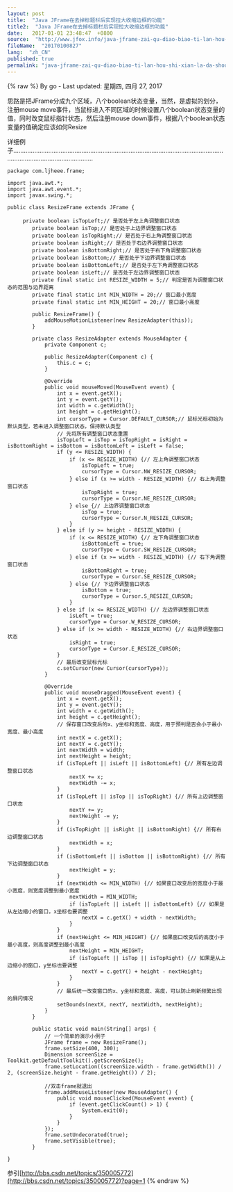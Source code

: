 ```yaml
---
layout: post
title:  "Java JFrame在去掉标题栏后实现拉大收缩边框的功能"
title2:  "Java JFrame在去掉标题栏后实现拉大收缩边框的功能"
date:   2017-01-01 23:48:47  +0800
source:  "http://www.jfox.info/java-jframe-zai-qu-diao-biao-ti-lan-hou-shi-xian-la-da-shou-suo-bian-kuang-de-gong-neng.html"
fileName:  "20170100827"
lang:  "zh_CN"
published: true
permalink: "java-jframe-zai-qu-diao-biao-ti-lan-hou-shi-xian-la-da-shou-suo-bian-kuang-de-gong-neng.html"
---
```

{% raw %}
By go - Last updated: 星期四, 四月 27, 2017

 思路是把JFrame分成九个区域，八个boolean状态变量，当然，是虚拟的划分，注册mouse move事件，当鼠标进入不同区域的时候设置八个boolean状态变量的值，同时改变鼠标指针状态，然后注册mouse down事件，根据八个boolean状态变量的值确定应该如何Resize 

详细例子…………………………………………………………………………………………………………………………………………………….

    package com.ljheee.frame;
    
    import java.awt.*;
    import java.awt.event.*;
    import javax.swing.*;
    
    public class ResizeFrame extends JFrame {
    
         private boolean isTopLeft;// 是否处于左上角调整窗口状态
            private boolean isTop;// 是否处于上边界调整窗口状态
            private boolean isTopRight;// 是否处于右上角调整窗口状态
            private boolean isRight;// 是否处于右边界调整窗口状态
            private boolean isBottomRight;// 是否处于右下角调整窗口状态
            private boolean isBottom;// 是否处于下边界调整窗口状态
            private boolean isBottomLeft;// 是否处于左下角调整窗口状态
            private boolean isLeft;// 是否处于左边界调整窗口状态
            private final static int RESIZE_WIDTH = 5;// 判定是否为调整窗口状态的范围与边界距离
            private final static int MIN_WIDTH = 20;// 窗口最小宽度
            private final static int MIN_HEIGHT = 20;// 窗口最小高度
             
            public ResizeFrame() {
                addMouseMotionListener(new ResizeAdapter(this));
            }
             
            private class ResizeAdapter extends MouseAdapter {
                private Component c;
                 
                public ResizeAdapter(Component c) {
                    this.c = c;
                }
                 
                @Override
                public void mouseMoved(MouseEvent event) {
                    int x = event.getX();
                    int y = event.getY();
                    int width = c.getWidth();
                    int height = c.getHeight();
                    int cursorType = Cursor.DEFAULT_CURSOR;// 鼠标光标初始为默认类型，若未进入调整窗口状态，保持默认类型
                    // 先将所有调整窗口状态重置
                    isTopLeft = isTop = isTopRight = isRight = isBottomRight = isBottom = isBottomLeft = isLeft = false;
                    if (y <= RESIZE_WIDTH) {
                        if (x <= RESIZE_WIDTH) {// 左上角调整窗口状态
                            isTopLeft = true;
                            cursorType = Cursor.NW_RESIZE_CURSOR;
                        } else if (x >= width - RESIZE_WIDTH) {// 右上角调整窗口状态
                            isTopRight = true;
                            cursorType = Cursor.NE_RESIZE_CURSOR;
                        } else {// 上边界调整窗口状态
                            isTop = true;
                            cursorType = Cursor.N_RESIZE_CURSOR;
                        }
                    } else if (y >= height - RESIZE_WIDTH) {
                        if (x <= RESIZE_WIDTH) {// 左下角调整窗口状态
                            isBottomLeft = true;
                            cursorType = Cursor.SW_RESIZE_CURSOR;
                        } else if (x >= width - RESIZE_WIDTH) {// 右下角调整窗口状态
                            isBottomRight = true;
                            cursorType = Cursor.SE_RESIZE_CURSOR;
                        } else {// 下边界调整窗口状态
                            isBottom = true;
                            cursorType = Cursor.S_RESIZE_CURSOR;
                        }
                    } else if (x <= RESIZE_WIDTH) {// 左边界调整窗口状态
                        isLeft = true;
                        cursorType = Cursor.W_RESIZE_CURSOR;
                    } else if (x >= width - RESIZE_WIDTH) {// 右边界调整窗口状态
                        isRight = true;
                        cursorType = Cursor.E_RESIZE_CURSOR;
                    }
                    // 最后改变鼠标光标
                    c.setCursor(new Cursor(cursorType));
                }
                 
                @Override
                public void mouseDragged(MouseEvent event) {
                    int x = event.getX();
                    int y = event.getY();
                    int width = c.getWidth();
                    int height = c.getHeight();
                    // 保存窗口改变后的x、y坐标和宽度、高度，用于预判是否会小于最小宽度、最小高度
                    int nextX = c.getX();
                    int nextY = c.getY();
                    int nextWidth = width;
                    int nextHeight = height;
                    if (isTopLeft || isLeft || isBottomLeft) {// 所有左边调整窗口状态
                        nextX += x;
                        nextWidth -= x;
                    }
                    if (isTopLeft || isTop || isTopRight) {// 所有上边调整窗口状态
                        nextY += y;
                        nextHeight -= y;
                    }
                    if (isTopRight || isRight || isBottomRight) {// 所有右边调整窗口状态
                        nextWidth = x;
                    }
                    if (isBottomLeft || isBottom || isBottomRight) {// 所有下边调整窗口状态
                        nextHeight = y;
                    }
                    if (nextWidth <= MIN_WIDTH) {// 如果窗口改变后的宽度小于最小宽度，则宽度调整到最小宽度
                        nextWidth = MIN_WIDTH;
                        if (isTopLeft || isLeft || isBottomLeft) {// 如果是从左边缩小的窗口，x坐标也要调整
                            nextX = c.getX() + width - nextWidth;
                        }
                    }
                    if (nextHeight <= MIN_HEIGHT) {// 如果窗口改变后的高度小于最小高度，则高度调整到最小高度
                        nextHeight = MIN_HEIGHT;
                        if (isTopLeft || isTop || isTopRight) {// 如果是从上边缩小的窗口，y坐标也要调整
                            nextY = c.getY() + height - nextHeight;
                        }
                    }
                    // 最后统一改变窗口的x、y坐标和宽度、高度，可以防止刷新频繁出现的屏闪情况
                    setBounds(nextX, nextY, nextWidth, nextHeight);
                }
            }
             
            public static void main(String[] args) {
                // 一个简单的演示小例子
                JFrame frame = new ResizeFrame();
                frame.setSize(400, 300);
                Dimension screenSize = Toolkit.getDefaultToolkit().getScreenSize();
                frame.setLocation((screenSize.width - frame.getWidth()) / 2, (screenSize.height - frame.getHeight()) / 2);
              
                //双击frame就退出
                frame.addMouseListener(new MouseAdapter() {
                    public void mouseClicked(MouseEvent event) {
                        if (event.getClickCount() > 1) {
                            System.exit(0);
                        }
                    }
                });
                frame.setUndecorated(true);
                frame.setVisible(true);
            }
      
    }

参引[http://bbs.csdn.net/topics/350005772](http://bbs.csdn.net/topics/350005772)?page=1
{% endraw %}
